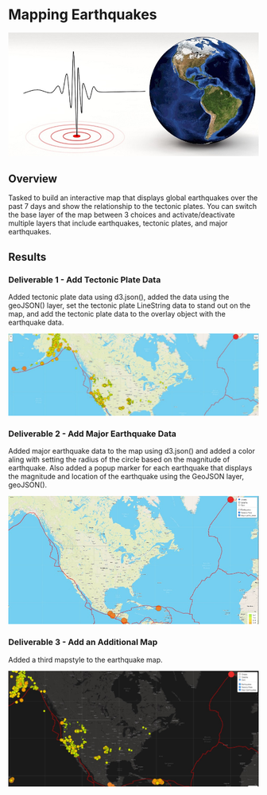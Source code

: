 # Mapping Earthquakes
![Earthquakes](https://github.com/RyanWhited/Mapping_Earthquakes/blob/main/images/earthquake-3167693_1280.jpg)

## Overview

Tasked to build an interactive map that displays global earthquakes over the past 7 days and show the relationship to the tectonic plates. You can switch the base layer of the map between 3 choices and activate/deactivate multiple layers that include earthquakes, tectonic plates, and major earthquakes.

## Results

### Deliverable 1 - Add Tectonic Plate Data
Added tectonic plate data using d3.json(), added the data using the geoJSON() layer, set the tectonic plate LineString data to stand out on the map, and add the tectonic plate data to the overlay object with the earthquake data.

![Deliverable 1](https://github.com/RyanWhited/Mapping_Earthquakes/blob/main/images/deliverable1.jpg)

### Deliverable 2 - Add Major Earthquake Data
Added major earthquake data to the map using d3.json() and added a color aling with setting the radius of the circle based on the magnitude of earthquake. Also added a popup marker for each earthquake that displays the magnitude and location of the earthquake using the GeoJSON layer, geoJSON().

![Deliverable 2](https://github.com/RyanWhited/Mapping_Earthquakes/blob/main/images/deliverable2.jpg)

### Deliverable 3 - Add an Additional Map
Added a third mapstyle to the earthquake map. 

![Deliverable 3](https://github.com/RyanWhited/Mapping_Earthquakes/blob/main/images/deliverable3.jpg)
